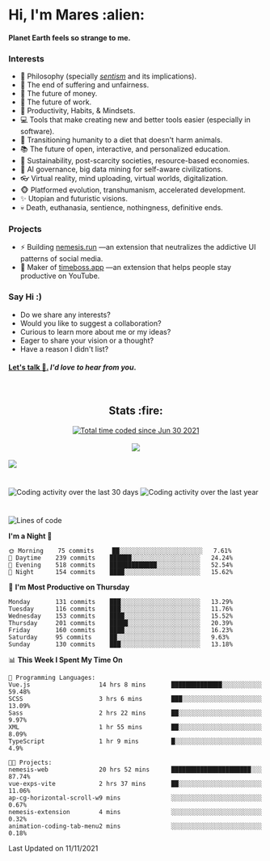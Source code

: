 <h1>Hi, I'm Mares :alien:</h1>

#### Planet Earth feels so strange to me.

### **Interests**

- 🌊 Philosophy (specially [_sentism_][sentismmedium] and its implications).
- 🎯 The end of suffering and unfairness.
- 💸 The future of money.
- 💼 The future of work.
- 🧠 Productivity, Habits, & Mindsets.
- 💻 Tools that make creating new and better tools easier (especially in software).
- 🥗 Transitioning humanity to a diet that doesn't harm animals.
- 📚 The future of open, interactive, and personalized education.
- 🌱 Sustainability, post-scarcity societies, resource-based economies.
- 🤖 AI governance, big data mining for self-aware civilizations.
- 👓 Virtual reality, mind uploading, virtual worlds, digitalization.
- 🐵 Platformed evolution, transhumanism, accelerated development.
- ✨ Utopian and futuristic visions.
- 💀 Death, euthanasia, sentience, nothingness, definitive ends.


### **Projects**

- ⚡ Building [nemesis.run](https://nemesis.run) —an extension that neutralizes the addictive UI patterns of social media.
- 💎 Maker of [timeboss.app](https://timeboss.app) —an extension that helps people stay productive on YouTube.


### **Say Hi :)**

- Do we share any interests?
- Would you like to suggest a collaboration?
- Curious to learn more about me or my ideas?
- Eager to share your vision or a thought?
- Have a reason I didn't list?

#### [Let's talk :wave:.](mailto:mareszhar@gmail.com) _I'd love to hear from you_.

[sentismmedium]: https://medium.com/@mareszhar/born-a-prisoner-a-reflection-about-life-its-struggles-and-a-plan-to-escape-d8566ce9b026

<br>

<h2 align="center">Stats :fire:</h2>

<div align="center">
  <a href="https://wakatime.com/@cfdc0e0d-4860-4b62-9ff0-cb659185525e">
    <img src="https://wakatime.com/badge/user/cfdc0e0d-4860-4b62-9ff0-cb659185525e.svg" alt="Total time coded since Jun 30 2021" />
  </a>
</div>

<br>

<div align="center">
  <img src="https://github-readme-streak-stats.herokuapp.com?user=mareszhar&theme=black-ice&hide_border=true&stroke=FFFFFF15&ring=DF8FFE&fire=DF8FFE&currStreakLabel=DF8FFE&background=1A232A&currStreakNum=86FFAB&dates=B1AAB3FF">
</div>

<!-- Add or remove this: &dates=B1AAB3FF at the end of the streak stats URL if they get bugged and aren't updating -->

<br>

<img src="https://activity-graph.herokuapp.com/graph?username=mareszhar&theme=nord&bg_color=00000000&color=979797&line=DF8FFE&point=00000000&area=true&hide_border=true">

<br>

<h1></h1>

<img src="https://wakatime.com/share/@mares/5df0ff02-9c79-41b4-b540-51dc9c65a57b.svg" alt="Coding activity over the last 30 days" />
<img src="https://wakatime.com/share/@mares/ea89ba71-f374-40af-930c-e0655909fe37.svg" alt="Coding activity over the last year" />

<h1></h1>

<!--START_SECTION:waka-->
![Lines of code](https://img.shields.io/badge/From%20Hello%20World%20I%27ve%20Written-165458%20lines%20of%20code-blue)

**I'm a Night 🦉** 

```text
🌞 Morning    75 commits     ██░░░░░░░░░░░░░░░░░░░░░░░   7.61% 
🌆 Daytime    239 commits    ██████░░░░░░░░░░░░░░░░░░░   24.24% 
🌃 Evening    518 commits    █████████████░░░░░░░░░░░░   52.54% 
🌙 Night      154 commits    ████░░░░░░░░░░░░░░░░░░░░░   15.62%

```
📅 **I'm Most Productive on Thursday** 

```text
Monday       131 commits    ███░░░░░░░░░░░░░░░░░░░░░░   13.29% 
Tuesday      116 commits    ███░░░░░░░░░░░░░░░░░░░░░░   11.76% 
Wednesday    153 commits    ████░░░░░░░░░░░░░░░░░░░░░   15.52% 
Thursday     201 commits    █████░░░░░░░░░░░░░░░░░░░░   20.39% 
Friday       160 commits    ████░░░░░░░░░░░░░░░░░░░░░   16.23% 
Saturday     95 commits     ██░░░░░░░░░░░░░░░░░░░░░░░   9.63% 
Sunday       130 commits    ███░░░░░░░░░░░░░░░░░░░░░░   13.18%

```


📊 **This Week I Spent My Time On** 

```text
💬 Programming Languages: 
Vue.js                   14 hrs 8 mins       ██████████████░░░░░░░░░░░   59.48% 
SCSS                     3 hrs 6 mins        ███░░░░░░░░░░░░░░░░░░░░░░   13.09% 
Sass                     2 hrs 22 mins       ██░░░░░░░░░░░░░░░░░░░░░░░   9.97% 
XML                      1 hr 55 mins        ██░░░░░░░░░░░░░░░░░░░░░░░   8.09% 
TypeScript               1 hr 9 mins         █░░░░░░░░░░░░░░░░░░░░░░░░   4.9%

🐱‍💻 Projects: 
nemesis-web              20 hrs 52 mins      ██████████████████████░░░   87.74% 
vue-exps-vite            2 hrs 37 mins       ██░░░░░░░░░░░░░░░░░░░░░░░   11.06% 
ap-cg-horizontal-scroll-w9 mins              ░░░░░░░░░░░░░░░░░░░░░░░░░   0.67% 
nemesis-extension        4 mins              ░░░░░░░░░░░░░░░░░░░░░░░░░   0.32% 
animation-coding-tab-menu2 mins              ░░░░░░░░░░░░░░░░░░░░░░░░░   0.18%

```


 Last Updated on 11/11/2021
<!--END_SECTION:waka-->
